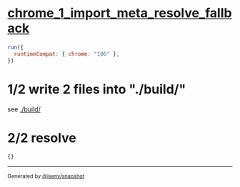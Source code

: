 # [chrome_1_import_meta_resolve_fallback](../../import_meta_resolve_browser.test.mjs#L19)

```js
run({
  runtimeCompat: { chrome: "106" },
})
```

# 1/2 write 2 files into "./build/"

see [./build/](./build/)

# 2/2 resolve

```js
{}
```

---

<sub>
  Generated by <a href="https://github.com/jsenv/core/tree/main/packages/independent/snapshot">@jsenv/snapshot</a>
</sub>
